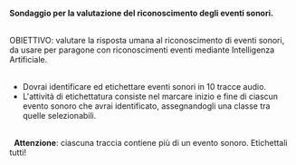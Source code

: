 **Sondaggio per la valutazione del riconoscimento degli eventi sonori.**
\
&nbsp;

OBIETTIVO: valutare la risposta umana al riconoscimento di eventi sonori, da usare per paragone con riconoscimenti eventi mediante Intelligenza Artificiale.
\
&nbsp;
- Dovrai identificare ed etichettare eventi sonori in 10 tracce audio.
- L'attività di etichettatura consiste nel marcare inizio e fine di ciascun evento sonoro che avrai identificato, assegnandogli una classe tra quelle selezionabili.

\
&nbsp;
**Attenzione**: ciascuna traccia contiene più di un evento sonoro. 
Etichettali tutti!